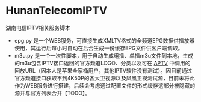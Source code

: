 # HunanTelecomIPTV
湖南电信IPTV相关服务脚本

* epg.py 是一个WEB服务，可直接生成XMLTV格式的全频道EPG数据供播放器使用，其运行后每小时自动在后台生成一份缓存EPG文件供客户端调取。
* m3u.py 是一个一次性脚本，用于自动生成组播、单播m3u文件到本地，生成的m3u包含IPTV接口返回的官方频道LOGO、分类以及可在 [APTV](https://aptv.wegic.app/) 中调用的回放URL（因本人是苹果全家桶用户，其他IPTV软件没有测试）。因目前通过官方频道接口获取不到4K50P的各大卫视源以及凤凰卫视测试源，目前未将此作为WEB服务进行搭建，后续会考虑通过配置文件的形式缓存这部分被隐藏的源并与官方列表合并【TODO】。
